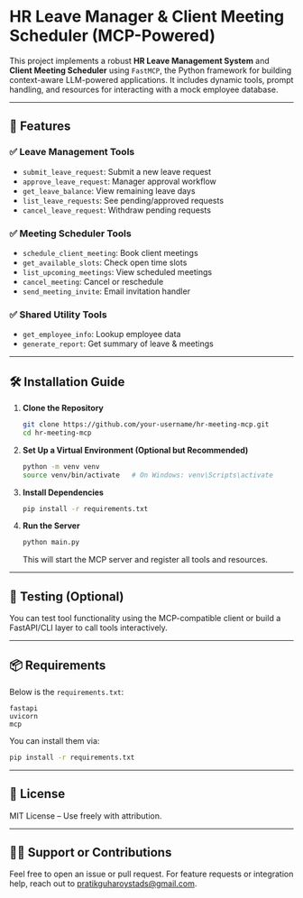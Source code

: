 # HR Leave Manager & Client Meeting Scheduler (MCP-Powered)

This project implements a robust **HR Leave Management System** and **Client Meeting Scheduler** using `FastMCP`, the Python framework for building context-aware LLM-powered applications. It includes dynamic tools, prompt handling, and resources for interacting with a mock employee database.

---

## 🚀 Features

### ✅ Leave Management Tools
- `submit_leave_request`: Submit a new leave request
- `approve_leave_request`: Manager approval workflow
- `get_leave_balance`: View remaining leave days
- `list_leave_requests`: See pending/approved requests
- `cancel_leave_request`: Withdraw pending requests

### ✅ Meeting Scheduler Tools
- `schedule_client_meeting`: Book client meetings
- `get_available_slots`: Check open time slots
- `list_upcoming_meetings`: View scheduled meetings
- `cancel_meeting`: Cancel or reschedule
- `send_meeting_invite`: Email invitation handler

### ✅ Shared Utility Tools
- `get_employee_info`: Lookup employee data
- `generate_report`: Get summary of leave & meetings

---

## 🛠 Installation Guide

1. **Clone the Repository**
   ```bash
   git clone https://github.com/your-username/hr-meeting-mcp.git
   cd hr-meeting-mcp
   ```

2. **Set Up a Virtual Environment (Optional but Recommended)**

   ```bash
   python -m venv venv
   source venv/bin/activate   # On Windows: venv\Scripts\activate
   ```

3. **Install Dependencies**

   ```bash
   pip install -r requirements.txt
   ```

4. **Run the Server**

   ```bash
   python main.py
   ```

   This will start the MCP server and register all tools and resources.

---

## 🧪 Testing (Optional)

You can test tool functionality using the MCP-compatible client or build a FastAPI/CLI layer to call tools interactively.

---

## 📦 Requirements

Below is the `requirements.txt`:

```
fastapi
uvicorn
mcp
```

You can install them via:

```bash
pip install -r requirements.txt
```

---

## 🤝 License

MIT License – Use freely with attribution.

---

## 🙋‍♂️ Support or Contributions

Feel free to open an issue or pull request. For feature requests or integration help, reach out to [pratikguharoystads@gmail.com](mailto:pratikguharoystads@gmail.com).

```